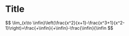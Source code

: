 # Title

$$
\lim_{x\to \infin}\left(\frac{x^2}{x+1}-\frac{x^3+1}{x^2-1}\right)=\frac{+\infin}{+\infin}-\frac{\infin}{\infin
$$
<!--stackedit_data:
eyJoaXN0b3J5IjpbLTQ1NTQ3Nzg0OF19
-->
